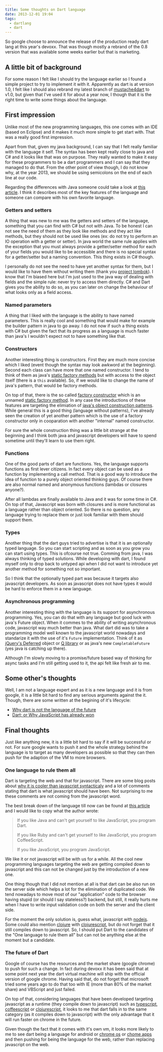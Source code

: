 ```yaml
---
title: Some thoughts on Dart language
date: 2013-12-01 19:04
tags:
  - dartlang
  - dart
---
```


So google choose to announce the release of the production ready dart lang at this year's devoxx. That was though mostly a rebrand of the 0.8 version that was available some weeks earlier but that is marketing.

## A little bit of background

For some reason I  felt like I should try the language earlier so I found a simple project to try to implement it with it. Apparently as dart is at version 1.0, I felt like I should also rebrand my latest branch of [mustache4dart][mustache4dart] to v1.0, but given that I've used it for about a year now, I though that it is the right time to write some things about the language.

## First impression
Unlike most of the new programming languages, this one comes with an IDE (based on Eclipse) and it makes it much more simple to get start with. That was a really good first impression.

Apart from that, given my java background, I can say that I felt really familiar with the language it self. The syntax has been kept really close to java and C# and it looks like that was on purpose. They really wanted to make it easy for these programmers to be a dart programmers and I can say that they managed to do that. From the other point of view though, I do not know why, at the year 2013, we should be using semicolons on the end of each line at our code.

Regarding the differences with Java someone could take a look at [this article][idiomatic-dart]. I think it describes most of the key features of the language and someone can compare with his own favorite language.

### Getters and setters
A thing that was new to me was the getters and setters of the language, something that you can find with C# but not with Java. To be honest I can not see the need of them as they look like methods and they act like methods, but they should not be used like ones (ex: do not try to perform an IO operation with a getter or setter). In java world the same rule applies with the exception that you must always provide a getter/setter method for each of your fields you would like to be accessible and there is no special syntax for a getter/setter but a naming convention. This thing exists in C# though.

I personally do not see the need to have yet another syntax for them, but I would like to have them without writing them (thank you [project lombok][lombok]). I know that I'm biased here but I'm just used to the java way of dealing with fields and the simple rule: never try to access them directly. C# and Dart gives you the ability to do so, as you can later on change the behaviour of what looks only as a field access.

### Named parameters
A thing that I liked with the language is the ability to have named parameters. This is really cool and something that would make for example the builder pattern in java to go away. I do not now if such a thing exists with C# but given the fact that its progress as a language is much faster than java's I wouldn't expect not to have something like that.

### Constructors
Another interesting thing is constructors. First they are much more concise which I liked (event though the syntax may look awkword at the beginning). Second each class can have more that one named constructor. I tend to think of them as java's [static factory methods][java-constructor] but with access to the object itself (there is a `this` available). So, if we would like to change the name of java's pattern, that would be factory methods.

On top of that, there is the so called [factory constructor][dart-factory-constructor] which is an unnamed [static factory method][java-constructor]. In any case the introductions of these features are targeting the elimiation of [java's object construction patterns][java-constructor]. While general this is a good thing (language without patterns), I've already seen the creation of yet another pattern which is the use of a factory constructor only in cooparation with another "internal" named constructor.

For sure the whole construction thing was a little bit strange at the beginning and I think both java and javascript developers will have to spend sometime until they'll learn to use them right.

### Functions
One of the good parts of dart are functions. Yes, the language supports functions as first lever citizens. In fact every object can be used as a function by implementing a call method. That is a good way to introduce the idea of function to a purely object oriented thinking guys. Of course there are also normal named and anonymous functions (lambdas or closures anyone?).

After all lambdas are finally available to Java and it was for some time in C#. On top of that, Javascript was born with closures and is more functional as a language rather than object oriented. So there is no question, any language trying to replace them or just look familiar with them should support them.

### Types
Another thing that the dart guys tried to advertise is that it is an optionally typed language. So you can start scripting and as soon as you grow you can start using types. This is ofcourse not true. Comming from java, I was always thinking of typed solutions. While developing with dart, I found myself only to drop back to untyped api when I did not want to introduce yet another method for something not so important.

So I think that the optionally typed part was because it targets also javascript developers. As soon as javascript does not have types it would be hard to enforce them in a new language.

### Asynchronous programming
Another interesting thing with the language is its support for asynchronous programming. Yes, you can do that with any language but good luck with java's Future object. When it commes to the ability of writing asynchronous code, javascript way much better than java. What dart did was to take a programming model well known to the javascript world nowadays and standarize it with the use of it's `Future` implementation. Think of it as [jQuery's Deferred][js-jq-deferred] object or [Q library][js-q] or as java's new `CompletableFuture` (yes java is catching up there).

Although I'm slowly moving to a promise/future based way of thinking for async tasks and I'm still getting used to it, the api felt like fresh air to me.

## Some other's thoughts
Well, I am not a language expert and as it is a new language and it is from google, it is a little bit hard to find any serious arguments against the it. Though, there are some written at the begining of it's lifecycle:

- [Why dart is not the language of the future][dart-not-future]
- [Dart; or Why JavaScript has already won][js-won]

## Final thoughts
Just like anything new, it is a little bit hard to say if it will be successful or not. For sure google wants to push it and the whole strategy behind the language is to target as many developers as possible so that they can then push for the adaption of the VM to more browsers.

### One language to rule them all
Dart is targeting the web and that for javascript. There are some blog posts about [why it is cooler than javascript syntacticaly][dart-better-syntax] and a lot of comments stating that dart is what javascript should have been. Not surprising to me these comments are not coming from the javascript word.

The best break down of the language till now can be found at [this article][dart-launch] and I would like to copy what the author wrote:

> If you like Java and can't get yourself to like JavaScript, you program Dart.
>
> If you like Ruby and can't get yourself to like JavaScript, you program CoffeeScript.
>
> If you like JavaScript, you program JavaScript.

We like it or not javascript will be with us for a while. All the cool new programming languages targeting the web are getting compiled down to javascript and this can not be changed just by the introduction of a new one.

One thing though that I did not mention at all is that dart can be also run on the server side which helps a lot for the elimination of duplicated code. We tend nowadays to move most of our "application" code to the browser having stupid (or should I say stateless?) backend, but still, it really hurts me when I have to write input validation code on both the server and the client side.

For the moment the only solution is, guess what, javascript with [nodejs][nodejs]. Some could also mention [clojure][clojure] with [clojurescript][clojurescript], but do not forget that it still compiles down to javascript. So, I should put Dart to the candidates of the "One language to rule them all" but can not be anything else at the moment but a candidate.

### The future of Dart
Google of course has the resources and the market share (google chrome) to push for such a change. In fact during devoxx it has been said that at some point next year the dart virtual machine will ship with the official version of google chrome. Having said that, do not forget that microsoft tried some years ago to do that too with IE (more than 80% of the market share) and VBScript and just failed.

On top of that, considering languages that have been developed targeting javascript as a runtime (they compile down to javascript) such as [typescript][typescript], [coffeescript][coffeescript] or [clojurescript][clojurescript], it looks to me that dart falls in to the same category (as it compiles down to javascript) with the only advantage that it will run faster on chrome in the future.

Given though the fact that it comes with it's own vm, it looks more likely to me to see dart being a language for android or [chrome os][chrome-os] or [chome apps][chrome-apps] and then pushing for being the language for the web, rather than replacing javascript on the web.

[mustache4dart]: https://github.com/valotas/mustache4dart
[idiomatic-dart]: https://www.dartlang.org/articles/idiomatic-dart/
[lombok]: http://projectlombok.org/
[java-constructor]: http://stackoverflow.com/questions/13803032/java-constructor-and-static-method
[dart-factory-constructor]: https://www.dartlang.org/articles/idiomatic-dart/#factory-constructors
[js-jq-deferred]: http://api.jquery.com/category/deferred-object/
[js-q]: https://github.com/kriskowal/q
[dart-not-future]: http://blogs.perl.org/users/rafael_garcia-suarez/2011/10/why-dart-is-not-the-language-of-the-future.html
[js-won]: http://www.quirksmode.org/blog/archives/2011/10/dart_or_why_jav.html
[dart-better-syntax]: http://www.grobmeier.de/10-reasons-why-dart-is-cooler-than-javascript-03012012.html
[dart-launch]: http://www.2ality.com/2011/10/dart-launch.html
[nodejs]: http://nodejs.org/
[clojure]: http://clojure.org/
[clojurescript]: https://github.com/clojure/clojurescript
[typescript]: http://www.typescriptlang.org/
[coffeescript]: http://coffeescript.org/
[chrome-os]: http://www.chromium.org/chromium-os
[chrome-apps]: http://developer.chrome.com/apps/about_apps.html
